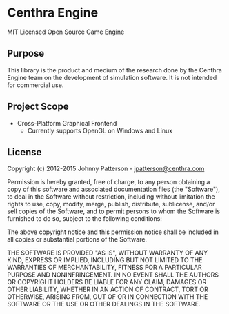 Centhra Engine
==============

MIT Licensed Open Source Game Engine

Purpose
-------
This library is the product and medium of the research done by the Centhra Engine team on the development of simulation software.  It is not intended for commercial use.

Project Scope
-------------
* Cross-Platform Graphical Frontend
	* Currently supports OpenGL on Windows and Linux

License
-------

Copyright (c) 2012-2015 Johnny Patterson - jpatterson@centhra.com

Permission is hereby granted, free of charge, to any person obtaining a copy of this software and associated documentation files (the "Software"), to deal in the Software without restriction, including without limitation the rights to use, copy, modify, merge, publish, distribute, sublicense, and/or sell copies of the Software, and to permit persons to whom the Software is furnished to do so, subject to the following conditions:

The above copyright notice and this permission notice shall be included in all copies or substantial portions of the Software.

THE SOFTWARE IS PROVIDED "AS IS", WITHOUT WARRANTY OF ANY KIND, EXPRESS OR IMPLIED, INCLUDING BUT NOT LIMITED TO THE WARRANTIES OF MERCHANTABILITY, FITNESS FOR A PARTICULAR PURPOSE AND NONINFRINGEMENT. IN NO EVENT SHALL THE AUTHORS OR COPYRIGHT HOLDERS BE LIABLE FOR ANY CLAIM, DAMAGES OR OTHER LIABILITY, WHETHER IN AN ACTION OF CONTRACT, TORT OR OTHERWISE, ARISING FROM, OUT OF OR IN CONNECTION WITH THE SOFTWARE OR THE USE OR OTHER DEALINGS IN THE SOFTWARE.
